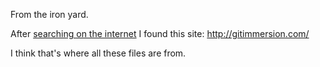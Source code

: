 From the iron yard.

After [searching on the internet](https://www.google.com/search?q=git+immersion&oq=git+immersion&aqs=chrome..69i57j69i64j69i60l2.1740j0j7&sourceid=chrome&ie=UTF-8) I found this site:
http://gitimmersion.com/

I think that's where all these files are from.